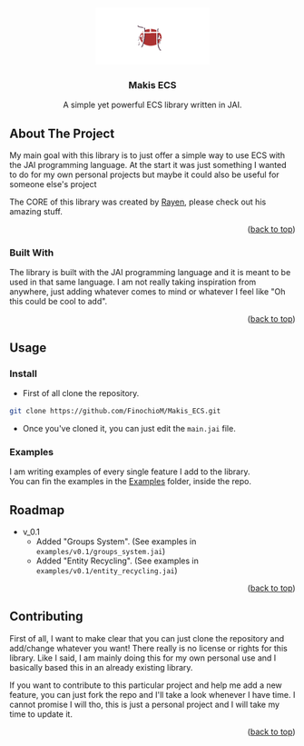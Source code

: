 <a id="readme-top"></a>

<!-- PROJECT LOGO -->
<br />
<div align="center">
  <a href="https://github.com/github_username/repo_name">
    <img src="images/logo.png" alt="Logo" width="" height="100">
  </a>

<h3 align="center">Makis ECS</h3>

  <p align="center">
    A simple yet powerful ECS library written in JAI.
    <br />
  </p>
</div>


<!-- ABOUT THE PROJECT -->
## About The Project

My main goal with this library is to just offer a simple way to use ECS with the JAI programming language. At the start it was just something I wanted to do for my own personal projects but maybe it could also be useful for someone else's project

The CORE of this library was created by <a href="https://github.com/666rayen999">Rayen</a>, please check out his amazing stuff.
<p align="right">(<a href="#readme-top">back to top</a>)</p>

### Built With
The library is built with the JAI programming language and it is meant to be used in that same language. I am not really taking inspiration from anywhere, just adding whatever comes to mind or whatever I feel like "Oh this could be cool to add".

<p align="right">(<a href="#readme-top">back to top</a>)</p>


<!-- GETTING STARTED -->
## Usage

### Install
- First of all clone the repository.
```sh
git clone https://github.com/FinochioM/Makis_ECS.git
```

- Once you've cloned it, you can just edit the ```main.jai``` file.

### Examples
I am writing examples of every single feature I add to the library.</br>
You can fin the examples in the <a href="#readme-top">Examples</a> folder, inside the repo.

<!-- ROADMAP -->
## Roadmap

- v_0.1
    - Added "Groups System". (See examples in ```examples/v0.1/groups_system.jai```)
    - Added "Entity Recycling". (See examples in ```examples/v0.1/entity_recycling.jai```)

<p align="right">(<a href="#readme-top">back to top</a>)</p>



<!-- CONTRIBUTING -->
## Contributing

First of all, I want to make clear that you can just clone the repository and add/change whatever you want! There really is no license or rights for this library. Like I said, I am mainly doing this for my own personal use and I basically based this in an already existing library.

If you want to contribute to this particular project and help me add a new feature, you can just fork the repo and I'll take a look whenever I have time. I cannot promise I will tho, this is just a personal project and I will take my time to update it.
<p align="right">(<a href="#readme-top">back to top</a>)</p>